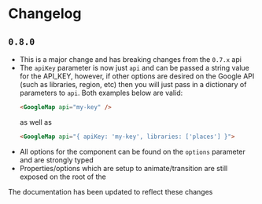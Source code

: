 # Changelog

## `0.8.0`

- This is a major change and has breaking changes from the `0.7.x` api
- The `apiKey` parameter is now just `api` and can be passed a string value for the API_KEY, however, if other options are desired on the Google API (such as libraries, region, etc) then you will just pass in a dictionary of parameters to `api`. Both examples below are valid:
    ```html
    <GoogleMap api="my-key" />
    ```
    as well as 
    ```html
    <GoogleMap api="{ apiKey: 'my-key', libraries: ['places'] }">
    ```
- All options for the component can be found on the `options` parameter and are strongly typed
- Properties/options which are setup to animate/transition are still exposed on the root of the 

The documentation has been updated to reflect these changes